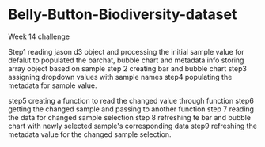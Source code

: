 # Belly-Button-Biodiversity-dataset
Week 14 challenge

Step1 reading jason d3 object and processing the initial sample value for defalut to populated the barchat, bubble chart and metadata info
      storing array object based on sample 
step 2 creating bar and bubble chart
step3 assigning dropdown values with sample names
step4 populating the metadata for sample value.

step5 creating a function to read the changed value through function
step6 getting the changed sample and passing to another function
step 7 reading the data for changed sample selection 
step 8 refreshing te bar and bubble chart with newly selected sample's corresponding data
step9 refreshing the metadata value for the changed sample selection.